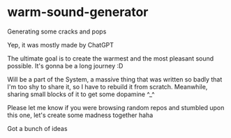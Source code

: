 # warm-sound-generator
Generating some cracks and pops 

Yep, it was mostly made by ChatGPT

The ultimate goal is to create the warmest and the most pleasant sound possible. It's gonna be a long journey :D

Will be a part of the System, a massive thing that was written so badly that I'm too shy to share it, so I have to rebuild it from scratch. Meanwhile, sharing small blocks of it to get some dopamine ^_^

Please let me know if you were browsing random repos and stumbled upon this one, let's create some madness together haha

Got a bunch of ideas
